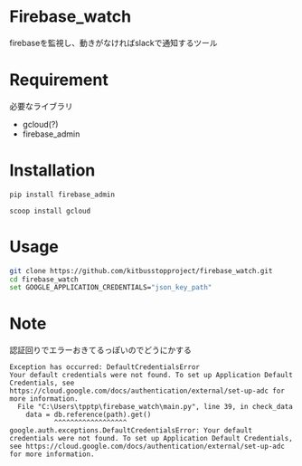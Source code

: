 # Firebase_watch

firebaseを監視し、動きがなければslackで通知するツール

# Requirement

必要なライブラリ

* gcloud(?)
* firebase_admin

# Installation


```bash
pip install firebase_admin
```

```Poweshell
scoop install gcloud
```

# Usage

```bash
git clone https://github.com/kitbusstopproject/firebase_watch.git
cd firebase_watch
set GOOGLE_APPLICATION_CREDENTIALS="json_key_path"
```

# Note
認証回りでエラーおきてるっぽいのでどうにかする
```
Exception has occurred: DefaultCredentialsError
Your default credentials were not found. To set up Application Default Credentials, see https://cloud.google.com/docs/authentication/external/set-up-adc for more information.
  File "C:\Users\tpptp\firebase_watch\main.py", line 39, in check_data
    data = db.reference(path).get()
           ^^^^^^^^^^^^^^^^^^
google.auth.exceptions.DefaultCredentialsError: Your default credentials were not found. To set up Application Default Credentials, see https://cloud.google.com/docs/authentication/external/set-up-adc for more information.
```
